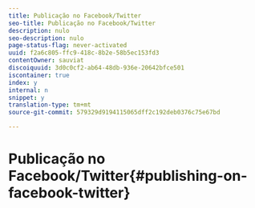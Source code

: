 ```yaml
---
title: Publicação no Facebook/Twitter
seo-title: Publicação no Facebook/Twitter
description: nulo
seo-description: nulo
page-status-flag: never-activated
uuid: f2a6c805-ffc9-418c-8b2e-58b5ec153fd3
contentOwner: sauviat
discoiquuid: 3d0c0cf2-ab64-48db-936e-20642bfce501
iscontainer: true
index: y
internal: n
snippet: y
translation-type: tm+mt
source-git-commit: 579329d9194115065dff2c192deb0376c75e67bd

---
```



# Publicação no Facebook/Twitter{#publishing-on-facebook-twitter}


